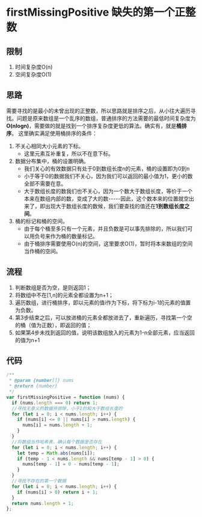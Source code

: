 # firstMissingPositive 缺失的第一个正整数
## 限制
1. 时间复杂度O(n)
2. 空间复杂度O(1)
## 思路
需要寻找的是最小的未曾出现的正整数，所以思路就是排序之后，从小往大遍历寻找。问题是原来数组是一个乱序的数组，普通排序的方法需要的最低时间复杂度为**O(nlogn)**，需要做的就是找到一个排序复杂度更低的算法。确实有，就是**桶排序**。
这里确实满足使用桶排序的条件：
1. 不关心相同大小元素的下标。
   * 这里元素互补重复，所以不在意下标。
2. 数据分布集中，桶的设置明确。
   * 我们关心的有效数据只有处于0到数组长度n的元素，桶的设置即为0到n
   * 小于等于0的数据我们不关心，因为我们可以返回的最小值为1，更小的数全部不需要在意。
   * 大于数组长度的数我们也不关心，因为一个数大于数组长度，等价于一个本来在数组内部的数，变成了大的数-----因此，这个数本来的位置就空出来了，即出现大于数组长度的数候，我们要查找的值还在**1到数组长度之间**。
3. 桶的标记和桶的空间。
   * 由于每个桶至多只有一个元素，并且负数是可以事先排除的，所以我们可以用负号来作为桶的数量标记。
   * 由于桶排序需要使用O(n)的空间，这里要求O(1)，暂时将本来数组的空间当作桶的空间。
## 流程
1. 判断数组是否为空，是则返回1；
2. 将数组中不在[1,n]的元素全都设置为n+1；
3. 遍历数组，进行桶排序，即以元素的值i作为下标，将下标为i-1的元素的值置为负数。
4. 第3步结束之后，可以放进桶的元素全都放进去了，重新遍历，寻找第一个空的桶（值为正数），即返回的值；
5. 如果第4步未找到返回的值，说明该数组放入的元素为1-n全部元素，应当返回的值为n+1

## 代码
```` JavaScript
/**
 * @param {number[]} nums
 * @return {number}
 */
var firstMissingPositive = function (nums) {
  if (nums.length === 0) return 1;
  //寻找无意义的数据并排除，小于1的和大于数组长度的
  for (let i = 0; i < nums.length; i++) {
    if (nums[i] <= 0 || nums[i] > nums.length) {
      nums[i] = nums.length + 1;
    }
  }
  //将数组当作哈希表，确认每个数据是否存在
  for (let i = 0; i < nums.length; i++) {
    let temp = Math.abs(nums[i]);
    if (temp - 1 < nums.length && nums[temp - 1] > 0) {
      nums[temp - 1] = 0 - nums[temp - 1];
    }
  }
  //寻找不存在的第一个数据
  for (let i = 0; i < nums.length; i++) {
    if (nums[i] > 0) return i + 1;
  }
  return nums.length + 1;
};
````